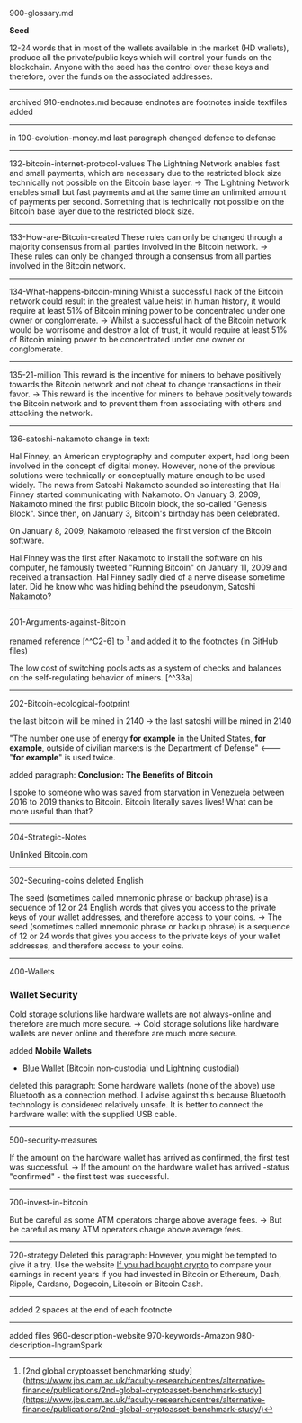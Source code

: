900-glossary.md

**Seed**

12-24 words that in most of the wallets available in the market (HD wallets), produce all the private/public keys which will control your funds on the blockchain. Anyone with the seed has the control over these keys and therefore, over the funds on the associated addresses.

-----

archived 910-endnotes.md because endnotes are footnotes inside textfiles
added
[^33a]: [2nd global cryptoasset benchmarking study](https://www.jbs.cam.ac.uk/faculty-research/centres/alternative-finance/publications/2nd-global-cryptoasset-benchmark-study](https://www.jbs.cam.ac.uk/faculty-research/centres/alternative-finance/publications/2nd-global-cryptoasset-benchmark-study/)  


----
in 100-evolution-money.md last paragraph changed defence to defense

----
132-bitcoin-internet-protocol-values
The Lightning Network enables fast and small payments, which are necessary due to the restricted block size technically not possible on the Bitcoin base layer.
->
The Lightning Network enables small but fast payments and at the same time an unlimited amount of payments per second. Something that is technically not possible on the Bitcoin base layer due to the restricted block size.

----
133-How-are-Bitcoin-created
These rules can only be changed through a majority consensus from all parties involved in the Bitcoin network.
->
These rules can only be changed through a consensus from all parties involved in the Bitcoin network.

----
134-What-happens-bitcoin-mining
Whilst a successful hack of the Bitcoin network could result in the greatest value heist in human history, it would require at least 51% of Bitcoin mining power to be concentrated under one owner or conglomerate.
->
Whilst a successful hack of the Bitcoin network would be worrisome and destroy a lot of trust, it would require at least 51% of Bitcoin mining power to be concentrated under one owner or conglomerate.

----
135-21-million
This reward is the incentive for miners to behave positively towards the Bitcoin network and not cheat to change transactions in their favor.
->
This reward is the incentive for miners to behave positively towards the Bitcoin network and to prevent them from associating with others and attacking the network.

----
136-satoshi-nakamoto change in text:

Hal Finney, an American cryptography and computer expert, had long been involved in the concept of digital money. However, none of the previous solutions were technically or conceptually mature enough to be used widely. The news from Satoshi Nakamoto sounded so interesting that Hal Finney started communicating with Nakamoto. On January 3, 2009, Nakamoto mined the first public Bitcoin block, the so-called "Genesis Block". Since then, on January 3, Bitcoin's birthday has been celebrated. 

On January 8, 2009, Nakamoto released the first version of the Bitcoin software. 

Hal Finney was the first after Nakamoto to install the software on his computer, he famously tweeted "Running Bitcoin" on January 11, 2009 and received a transaction. Hal Finney sadly died of a nerve disease sometime later. Did he know who was hiding behind the pseudonym, Satoshi Nakamoto?

---
201-Arguments-against-Bitcoin

renamed reference [^^C2-6] to [^33a] and added it to the footnotes (in GitHub files)

The low cost of switching pools acts as a system of checks and balances on the self-regulating behavior of miners. [^^33a]

[^33a]: [2nd global cryptoasset benchmarking study](https://www.jbs.cam.ac.uk/faculty-research/centres/alternative-finance/publications/2nd-global-cryptoasset-benchmark-study](https://www.jbs.cam.ac.uk/faculty-research/centres/alternative-finance/publications/2nd-global-cryptoasset-benchmark-study/)

---

202-Bitcoin-ecological-footprint

the last bitcoin will be mined in 2140 -> the last satoshi will be mined in 2140

"The number one use of energy **for example** in the United States, **for example**, outside of civilian markets is the Department of Defense" <--- "**for example**" is used twice.

added paragraph:
**Conclusion: The Benefits of Bitcoin**

I spoke to someone who was saved from starvation in Venezuela between 2016 to 2019 thanks to Bitcoin. Bitcoin literally saves lives! What can be more useful than that?

---
204-Strategic-Notes

Unlinked Bitcoin.com

---
302-Securing-coins
deleted English

The seed (sometimes called mnemonic phrase or backup phrase) is a sequence of 12 or 24 English words that gives you access to the private keys of your wallet addresses, and therefore access to your coins. -> 
The seed (sometimes called mnemonic phrase or backup phrase) is a sequence of 12 or 24 words that gives you access to the private keys of your wallet addresses, and therefore access to your coins. 

----
400-Wallets

### Wallet Security
Cold storage solutions like hardware wallets are not always-online and therefore are much more secure.
->
Cold storage solutions like hardware wallets are never online and therefore are much more secure.


added **Mobile Wallets**
* [Blue Wallet](https://bluewallet.io/) (Bitcoin non-custodial und Lightning custodial)

deleted this paragraph:
Some hardware wallets (none of the above) use Bluetooth as a connection method. I advise against this because Bluetooth technology is considered relatively unsafe. It is better to connect the hardware wallet with the supplied USB cable.

---
500-security-measures

If the amount on the hardware wallet has arrived as confirmed, the first test was successful.
->
If the amount on the hardware wallet has arrived -status "confirmed" - the first test was successful.

---
700-invest-in-bitcoin

But be careful as some ATM operators charge above average fees.
->
But be careful as many ATM operators charge above average fees.

---
720-strategy
Deleted this paragraph:
However, you might be tempted to give it a try. Use the website [If you had bought crypto](https://ifyouhadboughtcrypto.com/) to compare your earnings in recent years if you had invested in Bitcoin or Ethereum, Dash, Ripple, Cardano, Dogecoin, Litecoin or Bitcoin Cash.

----
added 2 spaces at the end of each footnote

---
added files
960-description-website
970-keywords-Amazon
980-description-IngramSpark